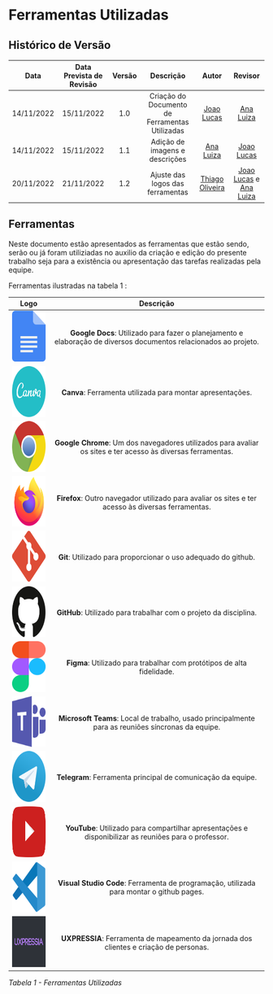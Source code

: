 # Ferramentas Utilizadas

## Histórico de Versão

|Data|Data Prevista de Revisão|Versão|Descrição|Autor|Revisor|
| :----------: | :----------: | :------: | :-----------: | :---------: |:---------: |
|14/11/2022|15/11/2022|1.0|Criação do Documento de Ferramentas Utilizadas| [Joao Lucas](https://github.com/HacKairos)|[Ana Luiza](https://github.com/AnHoff)
|14/11/2022|15/11/2022|1.1|Adição de imagens e descrições| [Ana Luiza](https://github.com/AnHoff)|[Joao Lucas](https://github.com/HacKairos)
|20/11/2022|21/11/2022|1.2|Ajuste das logos das ferramentas| [Thiago Oliveira](https://github.com/Thiab394)|[Joao Lucas](https://github.com/HacKairos) e [Ana Luiza](https://github.com/AnHoff)


## Ferramentas

Neste documento estão apresentados as ferramentas que estão sendo, serão ou já foram utiliziadas no auxilio da criação e edição do presente trabalho seja para a existência ou apresentação das tarefas realizadas pela equipe.

Ferramentas ilustradas na tabela 1 :

|Logo|Descrição|
|:--:|:-----------------:|
|<img src="./../assets/ferramentasLogo/docs.svg" width="100" height="100"></img> | **Google Docs**: Utilizado para fazer o planejamento e elaboração de diversos documentos relacionados ao projeto. |
|<img src="./../assets/ferramentasLogo/canva.svg" width="100" height="100"></img> | **Canva**: Ferramenta utilizada para montar apresentações. |
|<img src="./../assets/ferramentasLogo/chrome.svg" width="100" height="100"></img> | **Google Chrome**: Um dos navegadores utilizados para avaliar os sites e ter acesso às diversas ferramentas. |
|<img src="./../assets/ferramentasLogo/firefox.svg" width="100" height="100"></img> | **Firefox**: Outro navegador utilizado para avaliar os sites e ter acesso às diversas ferramentas.|
|<img src="./../assets/ferramentasLogo/git.svg" width="100" height="100"></img> | **Git**: Utilizado para proporcionar o uso adequado do github. |
|<img src="./../assets/ferramentasLogo/github.svg" width="100" height="100"></img> | **GitHub**: Utilizado para trabalhar com o projeto da disciplina. |
|<img src="./../assets/ferramentasLogo/figma.svg" width="100" height="100"></img> | **Figma**: Utilizado para trabalhar com protótipos de alta fidelidade. |
|<img src="./../assets/ferramentasLogo/microsoft-teams.svg" width="100" height="100"></img> | **Microsoft Teams**: Local de trabalho, usado principalmente para as reuniões síncronas da equipe. |
|<img src="./../assets/ferramentasLogo/telegram.svg" width="100" height="100"></img> | **Telegram**: Ferramenta principal de comunicação da equipe. |
|<img src="./../assets/ferramentasLogo/youtube.svg" width="100" height="100"></img> | **YouTube**: Utilizado para compartilhar apresentações e disponibilizar as reuniões para o professor. |
|<img src="./../assets/ferramentasLogo/visual-studio-code.svg" width="100" height="100"></img> | **Visual Studio Code**: Ferramenta de programação, utilizada para montar o github pages. |
|<img src="./../assets/ferramentasLogo/uxpressia.png" width="100" height="100"></img> | **UXPRESSIA**: Ferramenta de mapeamento da jornada dos clientes e criação de personas. |

*Tabela 1 - Ferramentas Utilizadas*
